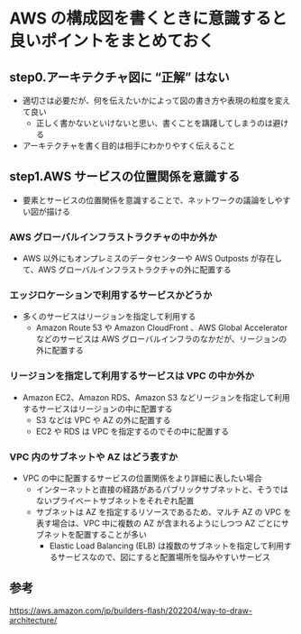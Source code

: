 # AWS の構成図を書くときに意識すると良いポイントをまとめておく

## step0.アーキテクチャ図に “正解” はない

- 適切さは必要だが、何を伝えたいかによって図の書き方や表現の粒度を変えて良い
  - 正しく書かないといけないと思い、書くことを躊躇してしまうのは避ける
- アーキテクチャを書く目的は相手にわかりやすく伝えること

## step1.AWS サービスの位置関係を意識する

- 要素とサービスの位置関係を意識することで、ネットワークの議論をしやすい図が描ける

### AWS グローバルインフラストラクチャの中か外か

- AWS 以外にもオンプレミスのデータセンターや AWS Outposts が存在して、AWS グローバルインフラストラクチャの外に配置する

### エッジロケーションで利用するサービスかどうか

- 多くのサービスはリージョンを指定して利用する
  - Amazon Route 53 や Amazon CloudFront 、AWS Global Accelerator などのサービスは AWS グローバルインフラのなかだが、リージョンの外に配置する

### リージョンを指定して利用するサービスは VPC の中か外か

- Amazon EC2、Amazon RDS、Amazon S3 などリージョンを指定して利用するサービスはリージョンの中に配置する
  - S3 などは VPC や AZ の外に配置する
  - EC2 や RDS は VPC を指定するのでその中に配置する

### VPC 内のサブネットや AZ はどう表すか

- VPC の中に配置するサービスの位置関係をより詳細に表したい場合
  - インターネットと直接の経路があるパブリックサブネットと、そうではないプライベートサブネットをそれぞれ配置
  - サブネットは AZ を指定するリソースであるため、マルチ AZ の VPC を表す場合は、VPC 中に複数の AZ が含まれるようにしつつ AZ ごとにサブネットを配置することが多い
    - Elastic Load Balancing (ELB) は複数のサブネットを指定して利用するサービスなので、図にすると配置場所を悩みやすいサービス

## 参考

https://aws.amazon.com/jp/builders-flash/202204/way-to-draw-architecture/
